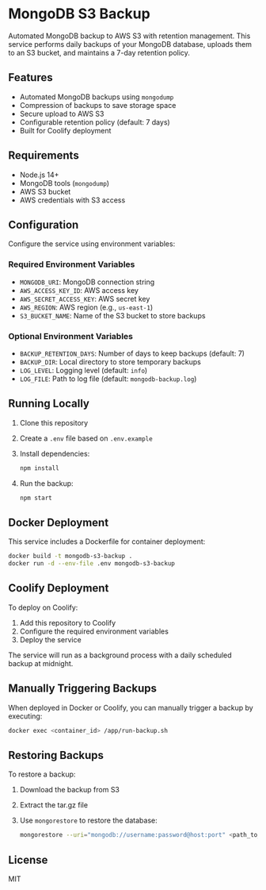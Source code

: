 # MongoDB S3 Backup

Automated MongoDB backup to AWS S3 with retention management. This service performs daily backups of your MongoDB database, uploads them to an S3 bucket, and maintains a 7-day retention policy.

## Features

- Automated MongoDB backups using `mongodump`
- Compression of backups to save storage space
- Secure upload to AWS S3
- Configurable retention policy (default: 7 days)
- Built for Coolify deployment

## Requirements

- Node.js 14+
- MongoDB tools (`mongodump`)
- AWS S3 bucket
- AWS credentials with S3 access

## Configuration

Configure the service using environment variables:

### Required Environment Variables

- `MONGODB_URI`: MongoDB connection string
- `AWS_ACCESS_KEY_ID`: AWS access key
- `AWS_SECRET_ACCESS_KEY`: AWS secret key
- `AWS_REGION`: AWS region (e.g., `us-east-1`)
- `S3_BUCKET_NAME`: Name of the S3 bucket to store backups

### Optional Environment Variables

- `BACKUP_RETENTION_DAYS`: Number of days to keep backups (default: 7)
- `BACKUP_DIR`: Local directory to store temporary backups
- `LOG_LEVEL`: Logging level (default: `info`)
- `LOG_FILE`: Path to log file (default: `mongodb-backup.log`)

## Running Locally

1. Clone this repository
2. Create a `.env` file based on `.env.example`
3. Install dependencies:

   ```bash
   npm install
   ```

4. Run the backup:

   ```bash
   npm start
   ```

## Docker Deployment

This service includes a Dockerfile for container deployment:

```bash
docker build -t mongodb-s3-backup .
docker run -d --env-file .env mongodb-s3-backup
```

## Coolify Deployment

To deploy on Coolify:

1. Add this repository to Coolify
2. Configure the required environment variables
3. Deploy the service

The service will run as a background process with a daily scheduled backup at midnight.

## Manually Triggering Backups

When deployed in Docker or Coolify, you can manually trigger a backup by executing:

```bash
docker exec <container_id> /app/run-backup.sh
```

## Restoring Backups

To restore a backup:

1. Download the backup from S3
2. Extract the tar.gz file
3. Use `mongorestore` to restore the database:

   ```bash
   mongorestore --uri="mongodb://username:password@host:port" <path_to_extracted_backup>
   ```

## License

MIT 
